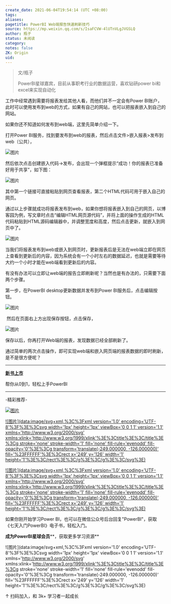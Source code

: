 ```yaml
---
create_date: 2021-06-04T19:54:14 (UTC +08:00)
tags:
aliases:
pagetitle: PowerBI Web端报告快速刷新技巧
source: https://mp.weixin.qq.com/s/IsaFCVW-4lUTnVLgJVGSLQ
author: 瓶子
status: 未阅读
category:
notes: false
ZK: Origin
uid:
---
```


> 文/瓶子
> 
> PowerBI星球嘉宾，目前从事职考行业的数据运营，喜欢钻研power bi和excel来实现自动化

工作中经常遇到需要将报表发给其他人看，而他们并不一定会有Power BI账户，此时可以使用发布到web的方式，如果有自己的网站，也可以把报表嵌入到自己的网站。

如果你还不知道如何发布到web端，这里先简单介绍一下。

打开Power BI服务，找到要发布到web的报表，然后点击文件>嵌入报表>发布到web（公共），

![图片](https://mmbiz.qpic.cn/mmbiz_png/aHEbZtANQJNBCBia3zPkZCSJdYTRH0E9EoBqM6C19jTyibEDImyQQEEygtQic3ITYMxFf48A4rCCHvIqwBlyicSsow/640?wx_fmt=png&wxfrom=5&wx_lazy=1&wx_co=1)

然后依次点击创建嵌入代码->发布，会出现一个弹框提示“成功！你的报表已准备好用于共享”，如下图：

![图片](https://mmbiz.qpic.cn/mmbiz_png/aHEbZtANQJNBCBia3zPkZCSJdYTRH0E9ENfMSEWn1icchltJfu31pXh3cvo5hDzF4spZV1rEn2ednKE0JM69Jcxg/640?wx_fmt=png&wxfrom=5&wx_lazy=1&wx_co=1)

其中第一个链接可直接粘贴到网页查看报表，第二个HTML代码可用于嵌入自己的网页。

通过以上步骤就成功将报表发布到web，如果你想将报表嵌入到自己的网页，以博客园为例，写文章时点击“编辑HTML网页源代码”，并将上面的操作生成的HTML代码粘贴到HTML源码编辑器中，并调整宽度和高度，然后点击更新，就嵌入到网页中了。  

![图片](https://mmbiz.qpic.cn/mmbiz_png/aHEbZtANQJNBCBia3zPkZCSJdYTRH0E9E5AypCaO3LW5fnwE1qzVFfAcSFBmgAGusriajDYzJKGtzk27MsibGUK6w/640?wx_fmt=png&wxfrom=5&wx_lazy=1&wx_co=1)

当我们将报表发布到web或嵌入到网页时，更新报表后是无法在web端立即在网页上查看到更新后的内容，因为系统会有一个小时左右的数据延迟，也就是需要等待大约一个小时才能在web端看到更新后的内容。

有没有办法可以立即让web端的报告立即刷新呢？当然也是有办法的，只需要下面两个步骤。

第一步，在PowerBI desktop更新数据并发布到Power BI服务后，点击编辑按钮。

![图片](https://mmbiz.qpic.cn/mmbiz_png/aHEbZtANQJNBCBia3zPkZCSJdYTRH0E9EbAQI0KtCELvdYlWJRDLnXzQwKKUtaCZ3L2MCzl4f5KUtpleK8VsW7A/640?wx_fmt=png&wxfrom=5&wx_lazy=1&wx_co=1)

 然后在页面右上方出现保存按钮，点击保存，

![图片](https://mmbiz.qpic.cn/mmbiz_png/aHEbZtANQJNBCBia3zPkZCSJdYTRH0E9EL7jxEk7J0bkkpENv2ytafXy82JaqOYmibn2Lgg0FzV0dW1A38Qy5edA/640?wx_fmt=png&wxfrom=5&wx_lazy=1&wx_co=1)

保存以后，你再打开Web端的报表，发现数据已经全部刷新了。

通过简单的两次点击操作，即可实现web端和嵌入网页端的报表数据的即时刷新，是不是很方便呢？ 

___

**[新书上市](http://mp.weixin.qq.com/s?__biz=MzA4MzQwMjY4MA==&mid=2484074987&idx=1&sn=5cf4ba4b683ee9136bb7a26f6e9bcf01&chksm=8e0c533cb97bda2add48a4576b9c1e230249a5a4160dd93cd677a37ea21d26fc9cc26fc4cb1c&scene=21#wechat_redirect)**

帮你从0到1，轻松上手PowerBI

___

\-精彩推荐-

[![图片](https://mmbiz.qpic.cn/mmbiz_jpg/aHEbZtANQJOojexubCy39PJZJic24XlI9IC8Fhx57SVYiciave3T7sAxeLXXZgrAzhAsUHXC3dxpU1fp72ChD8ibfw/640?wx_fmt=jpeg&wxfrom=5&wx_lazy=1&wx_co=1)](http://mp.weixin.qq.com/s?__biz=MzA4MzQwMjY4MA==&mid=2484074255&idx=1&sn=0c183ee84fd7fcc4e9dfb6baf39580c0&chksm=8e0c5dd8b97bd4ce1a617be83fe88938a0ba49668102ca3d10794c0e530f38c2950df75cf2ee&scene=21#wechat_redirect)

[![图片](data:image/svg+xml,%3C%3Fxml version='1.0' encoding='UTF-8'%3F%3E%3Csvg width='1px' height='1px' viewBox='0 0 1 1' version='1.1' xmlns='http://www.w3.org/2000/svg' xmlns:xlink='http://www.w3.org/1999/xlink'%3E%3Ctitle%3E%3C/title%3E%3Cg stroke='none' stroke-width='1' fill='none' fill-rule='evenodd' fill-opacity='0'%3E%3Cg transform='translate(-249.000000, -126.000000)' fill='%23FFFFFF'%3E%3Crect x='249' y='126' width='1' height='1'%3E%3C/rect%3E%3C/g%3E%3C/g%3E%3C/svg%3E)](http://mp.weixin.qq.com/s?__biz=MzA4MzQwMjY4MA==&mid=2484072351&idx=1&sn=fabb08c54790ac1225b470fd647c7a5e&chksm=8e0c4548b97bcc5e0450f1945a2c76039bbb42650bcb1edbc856820836d63d32af4c7780e31a&scene=21#wechat_redirect)

[![图片](data:image/svg+xml,%3C%3Fxml version='1.0' encoding='UTF-8'%3F%3E%3Csvg width='1px' height='1px' viewBox='0 0 1 1' version='1.1' xmlns='http://www.w3.org/2000/svg' xmlns:xlink='http://www.w3.org/1999/xlink'%3E%3Ctitle%3E%3C/title%3E%3Cg stroke='none' stroke-width='1' fill='none' fill-rule='evenodd' fill-opacity='0'%3E%3Cg transform='translate(-249.000000, -126.000000)' fill='%23FFFFFF'%3E%3Crect x='249' y='126' width='1' height='1'%3E%3C/rect%3E%3C/g%3E%3C/g%3E%3C/svg%3E)](http://mp.weixin.qq.com/s?__biz=MzA4MzQwMjY4MA==&mid=2484071399&idx=1&sn=44b4ba20c1cbe657f77b6c8d144b2b30&chksm=8e0c4130b97bc826d87746723f940404ce82ac9ebb38572bbfb1a89d7a48aaa750dffd92a28d&scene=21#wechat_redirect)

如果你刚开始学习Power BI，也可以在微信公众号后台回复"PowerBI"，获取《七天入门PowerBI》电子书，轻松入门。

**成为PowerBI星球会员****，获取更多学习资源**

![图片](data:image/svg+xml,%3C%3Fxml version='1.0' encoding='UTF-8'%3F%3E%3Csvg width='1px' height='1px' viewBox='0 0 1 1' version='1.1' xmlns='http://www.w3.org/2000/svg' xmlns:xlink='http://www.w3.org/1999/xlink'%3E%3Ctitle%3E%3C/title%3E%3Cg stroke='none' stroke-width='1' fill='none' fill-rule='evenodd' fill-opacity='0'%3E%3Cg transform='translate(-249.000000, -126.000000)' fill='%23FFFFFF'%3E%3Crect x='249' y='126' width='1' height='1'%3E%3C/rect%3E%3C/g%3E%3C/g%3E%3C/svg%3E)

↑ 扫码加入，和 3k+ 学习者一起成长
